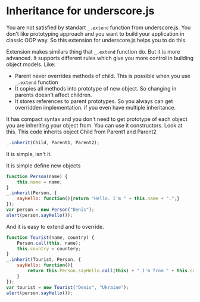 Inheritance for underscore.js
======================================
You are not satisfied by standart `_.extend` function from underscore.js. You don't like prototyping approach and 
you want to build your application in classic OOP way. 
So this extension for underscore.js helps you to do this.

Extension makes similars thing that `_.extend` function do. But it is more advanced.
It supports different rules which give you more control in building object models.
Like:
* Parent never overrides methods of child. This is possible when you use `_.extend` function
* It copies all methods into prototype of new object. So changing in parents doesn't affect children.
* It stores references to parent prototypes. So you always can get overridden implementation. if you even have multiple inheritance.

It has compact syntax and you don't need to get prototype of each object you are inheriting your object from. 
You can use it constructors. 
Look at this. This code inherits object Child from Parent1 and Parent2
``````js
_.inherit(Child, Parent1, Parent2);
``````
It is simple, isn't it. 

It is simple define new objects

`````js
function Person(name) {
    this.name = name;
}
_.inherit(Person, {
    sayHello: function(){return "Hello. I'm " + this.name + ".";}
});
var person = new Person("Denis");
alert(person.sayHello());
`````````

And it is easy to extend and to override.

````````js
function Tourist(name, country) {
    Person.call(this, name);
    this.country = countery;
}
_.inherit(Tourist, Person, {
    sayHello: function(){
        return this.Person.sayHello.call(this) + " I'm from " + this.country;
    }
});
var tourist = new Tourist("Denis", "Ukraine");
alert(person.sayHello());
`````````

